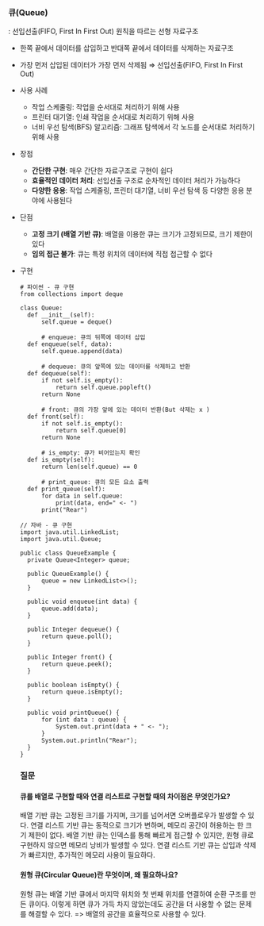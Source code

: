 ### 큐(Queue)

: 선입선출(FIFO, First In First Out) 원칙을 따르는 선형 자료구조

- 한쪽 끝에서 데이터를 삽입하고 반대쪽 끝에서 데이터를 삭제하는 자료구조
- 가장 먼저 삽입된 데이터가 가장 먼저 삭제됨 ⇒ 선입선출(FIFO, First In First Out)

- 사용 사례
  - 작업 스케줄링: 작업을 순서대로 처리하기 위해 사용
  - 프린터 대기열: 인쇄 작업을 순서대로 처리하기 위해 사용
  - 너비 우선 탐색(BFS) 알고리즘: 그래프 탐색에서 각 노드를 순서대로 처리하기 위해 사용

- 장점
    - **간단한 구현**: 매우 간단한 자료구조로 구현이 쉽다
    - **효율적인 데이터 처리**: 선입선출 구조로 순차적인 데이터 처리가 가능하다
    - **다양한 응용**: 작업 스케줄링, 프린터 대기열, 너비 우선 탐색 등 다양한 응용 분야에 사용된다
- 단점
    - **고정 크기 (배열 기반 큐)**: 배열을 이용한 큐는 크기가 고정되므로, 크기 제한이 있다
    - **임의 접근 불가**: 큐는 특정 위치의 데이터에 직접 접근할 수 없다

- 구현
  ```
  # 파이썬 - 큐 구현
  from collections import deque

  class Queue:
    def __init__(self):
        self.queue = deque()

		# enqueue: 큐의 뒤쪽에 데이터 삽입
    def enqueue(self, data):
        self.queue.append(data)

		# dequeue: 큐의 앞쪽에 있는 데이터를 삭제하고 반환
    def dequeue(self):
        if not self.is_empty():
            return self.queue.popleft()
        return None

		# front: 큐의 가장 앞에 있는 데이터 반환(But 삭제는 x )
    def front(self):
        if not self.is_empty():
            return self.queue[0]
        return None

		# is_empty: 큐가 비어있는지 확인
    def is_empty(self):
        return len(self.queue) == 0

		# print_queue: 큐의 모든 요소 출력
    def print_queue(self):
        for data in self.queue:
            print(data, end=" <- ")
        print("Rear")
  ```

  ```
  // 자바 - 큐 구현
  import java.util.LinkedList;
  import java.util.Queue;

  public class QueueExample {
    private Queue<Integer> queue;

    public QueueExample() {
        queue = new LinkedList<>();
    }

    public void enqueue(int data) {
        queue.add(data);
    }

    public Integer dequeue() {
        return queue.poll();
    }

    public Integer front() {
        return queue.peek();
    }

    public boolean isEmpty() {
        return queue.isEmpty();
    }

    public void printQueue() {
        for (int data : queue) {
            System.out.print(data + " <- ");
        }
        System.out.println("Rear");
    }
  }
  ```

  ### 질문
  #### 큐를 배열로 구현할 때와 연결 리스트로 구현할 때의 차이점은 무엇인가요?
    배열 기반 큐는 고정된 크기를 가지며, 크기를 넘어서면 오버플로우가 발생할 수 있다. 연결 리스트 기반 큐는 동적으로 크기가 변하며, 메모리 공간이 허용하는 한 크기 제한이 없다.
    배열 기반 큐는 인덱스를 통해 빠르게 접근할 수 있지만, 원형 큐로 구현하지 않으면 메모리 낭비가 발생할 수 있다. 연결 리스트 기반 큐는 삽입과 삭제가 빠르지만, 추가적인 메모리 사용이 필요하다.

  #### 원형 큐(Circular Queue)란 무엇이며, 왜 필요하나요?
    원형 큐는 배열 기반 큐에서 마지막 위치와 첫 번째 위치를 연결하여 순환 구조를 만든 큐이다.
    이렇게 하면 큐가 가득 차지 않았는데도 공간을 더 사용할 수 없는 문제를 해결할 수 있다. => 배열의 공간을 효율적으로 사용할 수 있다.
